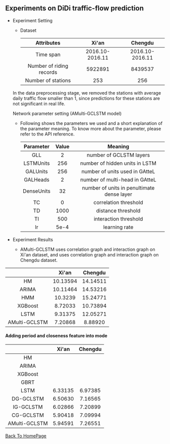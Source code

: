 ## Experiments on DiDi traffic-flow prediction

- Experiment Setting

  - Dataset

    |        Attributes        |    **Xi'an**    |   **Chengdu**   |
    | :----------------------: | :-------------: | :-------------: |
    |        Time span         | 2016.10-2016.11 | 2016.10-2016.11 |
    | Number of riding records |     5922891     |     8439537     |
    |    Number of stations    |       253       |       256       |

  In the data preprocessing stage, we removed the stations with average daily traffic flow smaller than 1, since predictions for these stations are not significant in real life.

  Network parameter setting (AMulti-GCLSTM model)

  - Following shows the parameters we used and a short explanation of the parameter meaning.  To know more about the parameter, please refer to the API reference.

    | Parameter  | Value |                  Meaning                   |
    | :--------: | :---: | :----------------------------------------: |
    |    GLL     |   2   |          number of GCLSTM layers           |
    | LSTMUnits  |  256  |       number of hidden units in LSTM       |
    |  GALUnits  |  256  |       number of units used in GAtteL       |
    |  GALHeads  |   2   |       number of multi-head in GAtteL       |
    | DenseUnits |  32   | number of units in penultimate dense layer |
    |     TC     |   0   |           correlation threshold            |
    |     TD     | 1000  |             distance threshold             |
    |     TI     |  500  |           interaction threshold            |
    |     lr     | 5e-4  |               learning rate                |

- Experiment Results

  - AMulti-GCLSTM uses correlation graph and interaction graph on Xi'an dataset, and uses correlation graph and interaction graph on Chengdu dataset.

|               |  Xi'an   | Chengdu  |
| :-----------: | :------: | :------: |
|      HM       | 10.13594 | 14.14511 |
|     ARIMA     | 10.11464 | 14.53216 |
|      HMM      | 10.3239  | 15.24771 |
|    XGBoost    | 8.72033  | 10.73894 |
|     LSTM      | 9.31375  | 12.05271 |
| AMulti-GCLSTM | 7.20868  | 8.88920  |

#### Adding period and closeness feature into mode

|               |  Xi'an  | Chengdu |
| :-----------: | :-----: | :-----: |
|      HM       |         |         |
|     ARIMA     |         |         |
|    XGBoost    |         |         |
|     GBRT      |         |         |
|     LSTM      | 6.33135 | 6.97385 |
|   DG-GCLSTM   | 6.50630 | 7.16565 |
|   IG-GCLSTM   | 6.02866 | 7.20899 |
|   CG-GCLSTM   | 5.90418 | 7.09994 |
| AMulti-GCLSTM | 5.94591 | 7.26551 |

<u>[Back To HomePage](../index.html)</u>